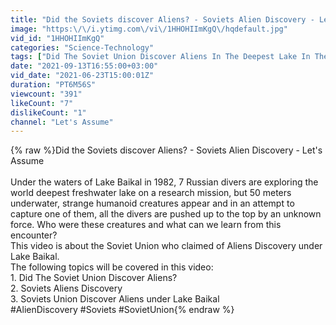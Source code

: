 ```yaml
---
title: "Did the Soviets discover Aliens? - Soviets Alien Discovery - Let's Assume"
image: "https:\/\/i.ytimg.com\/vi\/1HHOHIImKgQ\/hqdefault.jpg"
vid_id: "1HHOHIImKgQ"
categories: "Science-Technology"
tags: ["Did The Soviet Union Discover Aliens In The Deepest Lake In The World","Soviets Discover Aliens","Soviets Alien Discovery"]
date: "2021-09-13T16:55:00+03:00"
vid_date: "2021-06-23T15:00:01Z"
duration: "PT6M56S"
viewcount: "391"
likeCount: "7"
dislikeCount: "1"
channel: "Let's Assume"
---
```

{% raw %}Did the Soviets discover Aliens? - Soviets Alien Discovery - Let's Assume<br /><br />Under the waters of Lake Baikal in 1982, 7 Russian divers are exploring the world deepest freshwater lake on a research mission, but 50 meters underwater, strange humanoid creatures appear and in an attempt to capture one of them, all the divers are pushed up to the top by an unknown force. Who were these creatures and what can we learn from this encounter?<br />This video is about the Soviet Union who claimed of Aliens Discovery under Lake Baikal.<br />The following topics will be covered in this video:<br />1. Did The Soviet Union Discover Aliens?<br />2. Soviets Aliens Discovery<br />3. Soviets Union Discover Aliens under Lake Baikal<br />#AlienDiscovery #Soviets #SovietUnion{% endraw %}
